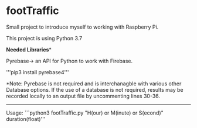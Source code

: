 # footTraffic
Small project to introduce myself to working with Raspberry Pi.

This project is using Python 3.7

****Needed Libraries*****

Pyrebase-> an API for Python to work with Firebase.

'''pip3 install pyrebase4'''

*Note: Pyrebase is not required and is interchanagble with various other Database options.
If the use of a database is not required, results may be recorded locally to an output file by uncommenting lines 30-36.

**************************

Usage: ```python3 footTraffic.py "H(our) or M(inute) or S(econd)" duration(float)'''




